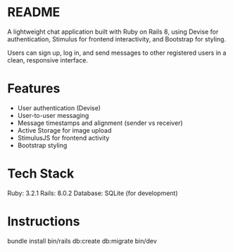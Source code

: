 # README

A lightweight chat application built with Ruby on Rails 8, using Devise for authentication, Stimulus for frontend interactivity, and Bootstrap for styling. 

Users can sign up, log in, and send messages to other registered users in a clean, responsive interface.

# Features
- User authentication (Devise)
- User-to-user messaging
- Message timestamps and alignment (sender vs receiver)
- Active Storage for image upload
- StimulusJS for frontend activity
- Bootstrap styling

# Tech Stack
  Ruby: 3.2.1
  Rails: 8.0.2
  Database: SQLite (for development)
# Instructions
  bundle install
  bin/rails db:create db:migrate
  bin/dev


  
